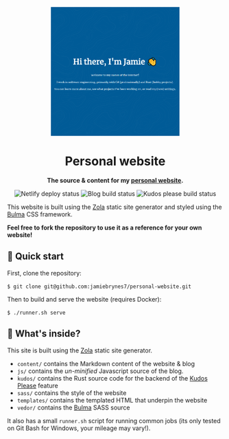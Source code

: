 <div align="center">
  <img src="./static/imgs/website.png" width="300" />

  <h1>Personal website</h1>

  <p>
    <strong>The source & content for my <a href="https://jamiebrynes.com">personal website</a>.</strong>
  </p>

  <p>
    <img alt="Netlify deploy status" src="https://api.netlify.com/api/v1/badges/af1f3486-98da-4b30-a5a9-680e656c709c/deploy-status"/>
    <img alt="Blog build status" src="https://github.com/jamiebrynes7/website/workflows/Check%20blog%20posts/badge.svg"/>
    <img alt="Kudos please build status" src="https://github.com/jamiebrynes7/website/workflows/Build%20Kudos%20Please/badge.svg"/>
  </p>
</div>

This website is built using the [Zola](http://getzola.org) static site generator and styled using the [Bulma](https://bulma.io/) CSS framework.

__Feel free to fork the repository to use it as a reference for your own website!__

## 🚀 Quick start

First, clone the repository:

```
$ git clone git@github.com:jamiebrynes7/personal-website.git
```

Then to build and serve the website (requires Docker):

```
$ ./runner.sh serve
```

## 🧐 What's inside?

This site is built using the [Zola](http://getzola.org) static site generator. 

- `content/` contains the Markdown content of the website & blog
- `js/` contains the _un-minified_ Javascript source of the blog.
- `kudos/` contains the Rust source code for the backend of the [Kudos Please](https://www.jamiebrynes.com/blog/kudos-please/) feature
- `sass/` contains the style of the website
- `templates/` contains the templated HTML that underpin the website
- `vedor/` contains the [Bulma](https://bulma.io/) SASS source

It also has a small `runner.sh` script for running common jobs (its only tested on Git Bash for Windows, your mileage may vary!).
